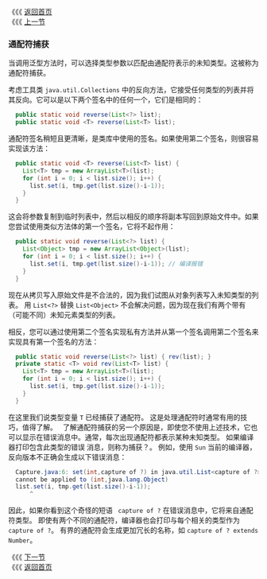 《《《 [返回首页](../README.md)       <br/>
《《《 [上一节](06_Wildcards_Versus_Type_Parameters.md)

### 通配符捕获

当调用泛型方法时，可以选择类型参数以匹配由通配符表示的未知类型。这被称为通配符捕获。

考虑工具类 `java.util.Collections` 中的反向方法，它接受任何类型的列表并将其反向。它可以是以下两个签名中的任何一个，它们是相同的：

```java
  public static void reverse(List<?> list);
  public static void <T> reverse(List<T> list);
```

通配符签名稍短且更清晰，是类库中使用的签名。如果使用第二个签名，则很容易实现该方法：

```java
  public static void <T> reverse(List<T> list) {
    List<T> tmp = new ArrayList<T>(list);
    for (int i = 0; i < list.size(); i++) {
      list.set(i, tmp.get(list.size()-i-1));
    }
  }
```
  
这会将参数复制到临时列表中，然后以相反的顺序将副本写回到原始文件中。如果您尝试使用类似方法体的第一个签名，它将不起作用：

```java
  public static void reverse(List<?> list) {
    List<Object> tmp = new ArrayList<Object>(list);
    for (int i = 0; i < list.size(); i++) {
      list.set(i, tmp.get(list.size()-i-1)); // 编译报错
    }
  }
```
  
现在从拷贝写入原始文件是不合法的，因为我们试图从对象列表写入未知类型的列表。 用 `List<?>` 替换 `List<Object>` 不会解决问题，因为现在我们有两个带有
（可能不同）未知元素类型的列表。  

相反，您可以通过使用第二个签名实现私有方法并从第一个签名调用第二个签名来实现具有第一个签名的方法：

```java
  public static void reverse(List<?> list) { rev(list); }
  private static <T> void rev(List<T> list) {
    List<T> tmp = new ArrayList<T>(list);
    for (int i = 0; i < list.size(); i++) {
      list.set(i, tmp.get(list.size()-i-1));
    }
  }
```

在这里我们说类型变量 `T` 已经捕获了通配符。 这是处理通配符时通常有用的技巧，值得了解。
 
了解通配符捕获的另一个原因是，即使您不使用上述技术，它也可以显示在错误消息中。通常，每次出现通配符都表示某种未知类型。 如果编译器打印包含此类型的错误
消息，则称为捕获？。 例如，使用 `Sun` 当前的编译器，反向版本不正确会生成以下错误消息：

```java
  Capture.java:6: set(int,capture of ?) in java.util.List<capture of ?>
  cannot be applied to (int,java.lang.Object)
  list.set(i, tmp.get(list.size()-i-1));
      ^
```
  
因此，如果你看到这个奇怪的短语 ` capture of ?` 在错误消息中，它将来自通配符类型。 即使有两个不同的通配符，编译器也会打印与每个相关的类型作为
`capture of ?`。 有界的通配符会生成更加冗长的名称，如 `capture of ? extends Number`。  

《《《 [下一节](08_Restrictions_on_Wildcards.md)      <br/>
《《《 [返回首页](../README.md)
